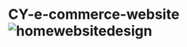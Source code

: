 # CY-e-commerce-website![homewebsitedesign](https://user-images.githubusercontent.com/76177578/115067660-e7ec4b00-9ef9-11eb-9bef-9b4533c5ff91.png)
